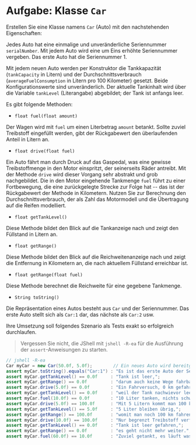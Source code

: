 # Aufgabe: Klasse `Car`

Erstellen Sie eine Klasse namens `Car` (Auto) mit den nachstehenden Eigenschaften:

Jedes Auto hat eine einmalige und unveränderliche Seriennummer `serialNumber`. Mit jedem Auto wird eine um Eins erhöhte Seriennummer vergeben. Das erste Auto hat die Seriennummer 1.

Mit jedem neuen Auto werden per Konstruktor die Tankkapazität (`tankCapacity` in Litern) und der Durchschnittsverbrauch (`averageFuelConsumption` in Litern pro 100 Kilometer) gesetzt. Beide Konfigurationswerte sind unveränderlich. Der aktuelle Tankinhalt wird über die Variable `tankLevel` (Literangabe) abgebildet; der Tank ist anfangs leer.

Es gibt folgende Methoden:

* `float fuel(float amount)`

Der Wagen wird mit `fuel` um einen Literbetrag `amount` betankt. Sollte zuviel Treibstoff eingefüllt werden, gibt der Rückgabewert den überlaufenden Anteil in Litern an.

* `float drive(float fuel)`

Ein Auto fährt man durch Druck auf das Gaspedal, was eine gewisse Treibstoffmenge in den Motor einspritzt, der seinerseits Räder antreibt. Mit der Methode `drive` wird dieser Vorgang sehr abstrakt und grob  nachgebildet. Die in den Motor eingehende Tankmenge `fuel` führt zu einer Fortbewegung, die eine zurückgelegte Strecke zur Folge hat -- das ist der Rückgabewert der Methode in Kilometern. Nutzen Sie zur Berechnung den Durchschnittsverbrauch, der als Zahl das Motormodell und die Übertragung auf die Reifen modelliert.

* `float getTankLevel()`

Diese Methode bildet den Blick auf die Tankanzeige nach und zeigt den Füllstand in Litern an.

* `float getRange()`

Diese Methode bildet den Blick auf die Reichweitenanzeige nach und zeigt die Entfernung in Kilometern an, die nach aktuellem Füllstand erreichbar ist.

* `float getRange(float fuel)`

Diese Methode berechnet die Reichweite für eine gegebene Tankmenge.

* `String toString()`

Die Repräsentation eines Autos besteht aus `Car` und der Seriennummer. Das erste Auto stellt sich als `Car:1` dar, das nächste als `Car:2` usw.

Ihre Umsetzung soll folgendes Szenario als Tests exakt so erfolgreich durchlaufen.

> Vergessen Sie nicht, die JShell mit `jshell -R-ea` für die Ausführung der `assert`-Anweisungen zu starten.

``` java
// jshell -R-ea
Car myCar = new Car(50.0f, 5.0f);        // Ein neues Auto wird bereitgestellt.
assert myCar.toString().equals("Car:1") : "Es ist das erste Auto der Serie";
assert myCar.getTankLevel() == 0.0f     : "Tank ist leer,";
assert myCar.getRange() == 0.0f         : "darum auch keine Wege fahrbar.";
assert myCar.drive(5.0f) == 0.0f        : "Ein Fahrversuch, 0 km gefahren,";
assert myCar.getTankLevel() == 0.0f     : "weil der Tank nachwievor leer ist";
assert myCar.fuel(10.0f) == 0.0f        : "10 Liter tanken, nichts schwappt über.";
assert myCar.drive(5.0f) == 100.0f      : "Mit 5 Litern kommt man 100 km weit.";
assert myCar.getTankLevel() == 5.0f     : "5 Liter bleiben übrig,";
assert myCar.getRange() == 100.0f       : "womit man noch 100 km fahren kann.";
assert myCar.drive(10.0f) == 100.0f     : "Nur begrenzt Treibstoff verfahrbar.";
assert myCar.getTankLevel() == 0.0f     : "Tank ist leer gefahren,";
assert myCar.getRange() == 0.0f         : "es geht nicht mehr weiter.";
assert myCar.fuel(60.0f) == 10.0f       : "Zuviel getankt, es läuft was über.";
```
